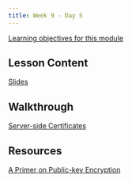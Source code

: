 ```yaml
---
title: Week 9 - Day 5
---
```


[Learning objectives for this module](../../objectives/#day-9-5)

## Lesson Content

[Slides](https://education.launchcode.org/gis-devops-slides/week9/certificate.html#1)

## Walkthrough

[Server-side Certificates](../../walkthroughs/certificates/README.md)

## Resources

[A Primer on Public-key Encryption](https://www.theatlantic.com/magazine/archive/2002/09/a-primer-on-public-key-encryption/302574/)
